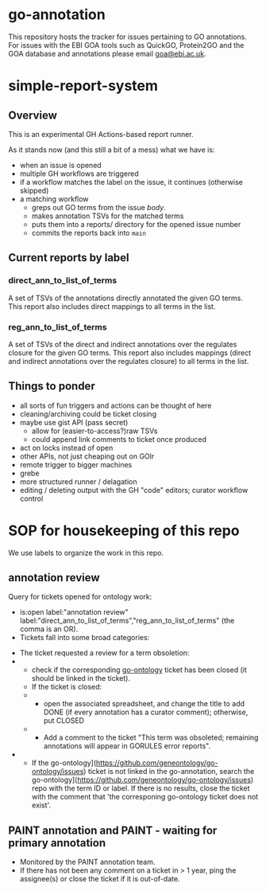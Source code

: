 # go-annotation

This repository hosts the tracker for issues pertaining to GO annotations. For issues with the EBI GOA tools such as QuickGO, Protein2GO and the GOA database and annotations please email goa@ebi.ac.uk.

# simple-report-system

## Overview

This is an experimental GH Actions-based report runner.

As it stands now (and this still a bit of a mess) what we have is:

* when an issue is opened
* multiple GH workflows are triggered
* if a workflow matches the label on the issue, it continues (otherwise skipped)
* a matching workflow
  * greps out GO terms from the issue _body_.
  * makes annotation TSVs for the matched terms
  * puts them into a reports/ directory for the opened issue number
  * commits the reports back into `main`

## Current reports by label

### direct\_ann\_to\_list\_of\_terms

A set of TSVs of the annotations directly annotated the given GO terms. This report also includes direct mappings to all terms in the list.

### reg\_ann\_to\_list\_of\_terms

A set of TSVs of the direct and indirect annotations over the regulates
closure for the given GO terms. This report also includes mappings (direct and indirect annotations over the regulates
closure) to all terms in the list. 

## Things to ponder

- all sorts of fun triggers and actions can be thought of here
- cleaning/archiving could be ticket closing
- maybe use gist API (pass secret)
  - allow for (easier-to-access?)raw TSVs
  - could append link comments to ticket once produced
- act on locks instead of open
- other APIs, not just cheaping out on GOlr
- remote trigger to bigger machines
- grebe
- more structured runner / delagation
- editing / deleting output with the GH "code" editors; curator workflow control


# SOP for housekeeping of this repo
We use labels to organize the work in this repo. 

## annotation review
Query for tickets opened for ontology work: 
- is:open label:"annotation review" label:"direct_ann_to_list_of_terms","reg_ann_to_list_of_terms" (the comma is an OR).
- Tickets fall into some broad categories:
* The ticket requested a review for a term obsoletion:
* * check if the corresponding [go-ontology](https://github.com/geneontology/go-ontology/issues) ticket has been closed (it should be linked in the ticket).
  * If the ticket is closed:
  * * open the associated spreadsheet, and change the title to add DONE (if every annotation has a curator comment); otherwise, put  CLOSED
  * * Add a comment to the ticket "This term was obsoleted; remaining annotations will appear in GORULES error reports".
* * If the go-ontology](https://github.com/geneontology/go-ontology/issues) ticket is not linked in the go-annotation, search the go-ontology](https://github.com/geneontology/go-ontology/issues) repo with the term ID or label. If there is no results, close the ticket with the comment that 'the corresponing go-ontology ticket does not exist'. 

## PAINT annotation and PAINT - waiting for primary annotation 
- Monitored by the PAINT annotation team.
- If there has not been any comment on a ticket in > 1 year, ping the assignee(s) or close the ticket if it is out-of-date.
